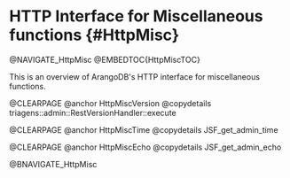HTTP Interface for Miscellaneous functions {#HttpMisc}
======================================================

@NAVIGATE_HttpMisc
@EMBEDTOC{HttpMiscTOC}

This is an overview of ArangoDB's HTTP interface for miscellaneous functions.

@CLEARPAGE
@anchor HttpMiscVersion
@copydetails triagens::admin::RestVersionHandler::execute

@CLEARPAGE
@anchor HttpMiscTime
@copydetails JSF_get_admin_time

@CLEARPAGE
@anchor HttpMiscEcho
@copydetails JSF_get_admin_echo

@BNAVIGATE_HttpMisc
